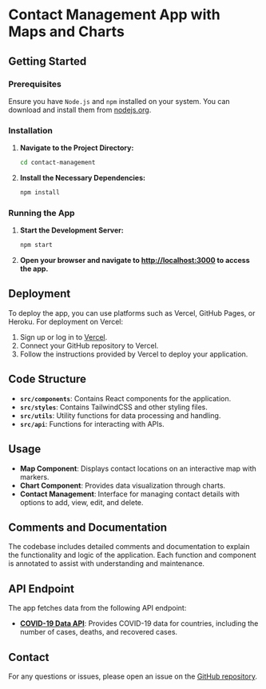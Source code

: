 # Contact Management App with Maps and Charts

## Getting Started

### Prerequisites

Ensure you have `Node.js` and `npm` installed on your system. You can download and install them from [nodejs.org](https://nodejs.org/).

### Installation

1. **Navigate to the Project Directory:**

    ```bash
    cd contact-management
    ```

2. **Install the Necessary Dependencies:**

    ```bash
    npm install
    ```

### Running the App

1. **Start the Development Server:**

    ```bash
    npm start
    ```

2. **Open your browser and navigate to [http://localhost:3000](http://localhost:3000) to access the app.**

## Deployment

To deploy the app, you can use platforms such as Vercel, GitHub Pages, or Heroku. For deployment on Vercel:

1. Sign up or log in to [Vercel](https://vercel.com/).
2. Connect your GitHub repository to Vercel.
3. Follow the instructions provided by Vercel to deploy your application.

## Code Structure

- **`src/components`**: Contains React components for the application.
- **`src/styles`**: Contains TailwindCSS and other styling files.
- **`src/utils`**: Utility functions for data processing and handling.
- **`src/api`**: Functions for interacting with APIs.

## Usage

- **Map Component**: Displays contact locations on an interactive map with markers.
- **Chart Component**: Provides data visualization through charts.
- **Contact Management**: Interface for managing contact details with options to add, view, edit, and delete.

## Comments and Documentation

The codebase includes detailed comments and documentation to explain the functionality and logic of the application. Each function and component is annotated to assist with understanding and maintenance.

## API Endpoint

The app fetches data from the following API endpoint:

- **[COVID-19 Data API](https://disease.sh/v3/covid-19/countries)**: Provides COVID-19 data for countries, including the number of cases, deaths, and recovered cases.

## Contact

For any questions or issues, please open an issue on the [GitHub repository](https://github.com/Lokesh777/contact-management).

